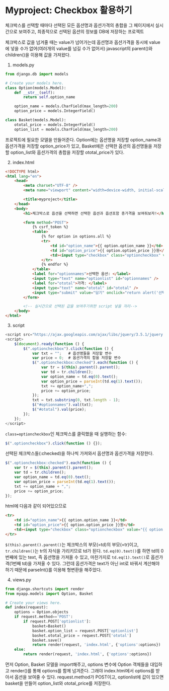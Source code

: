 # Myproject: Checkbox 활용하기

체크박스를 선택할 때마다 선택된 모든 옵션명과 옵션가격의 총합을 그 페이지에서 실시간으로 보여주고, 최종적으로 선택된 옵션의 정보를 DB에 저장하는 프로젝트

체크박스로 값을 넘겨줄 때는 value가 넘어가는데 옵션명과 옵션가격을 동시에 value에 넣을 수가 없어(여러개의 value를 넘길 수가 없어서) javascript의 parent()와 children()을 이용해 값을 가져왔다.

1. models.py

```python
from django.db import models

# Create your models here.
class Option(models.Model):
    def __str__(self):
        return self.option_name

    option_name = models.CharField(max_length=200)
    option_price = models.IntegerField()

class Basket(models.Model):
    ototal_price = models.IntegerField()
    option_list = models.CharField(max_length=200)
```

프로젝트에 필요한 모델을 만들어준다.
Option에는 옵션명을 저장할 option_name과 옵션가격을 저장할 option_price가 있고,
Basket에은 선택한 옵션의 옵션명들을 저장할 option_list와 옵션가격의 총합을 저장할 ototal_price가 있다.

2. index.html

```html
<!DOCTYPE html>
<html lang="en">
    <head>
        <meta charset="UTF-8" />
        <meta name="viewport" content="width=device-width, initial-scale=1.0" />

        <title>myproject</title>
    </head>
    <body>
        <h1>체크박스로 옵션을 선택하면 선택한 옵션과 옵션포함 총가격을 보여줘보자!</h1>

        <form method="POST">
            {% csrf_token %}
            <table>
                {% for option in options.all %}
                <tr>
                    <td id="option_name">{{ option.option_name }}</td>
                    <td id="option_price">{{ option.option_price }}원</td>
                    <td><input type="checkbox" class="optioncheckbox" value="{{ option.id }}" /></td>
                </tr>
                {% endfor %}
            </table>
            <label for="optionnames">선택한 옵션: </label>
            <input type="text" name="optionlist" id="optionnames" />
            <label for="ototal">가격: </label>
            <input type="text" name="ototal" id="ototal" />
            <input type="submit" value="담기" onclick="return alert('선택한 옵션을 바구니에 담았습니다!! 바구니를 확인해주세요 :)')" />
        </form>

        <!-- 실시간으로 선택된 값을 보여주기위한 script 넣을 자리-->
    </body>
</html>
```

3. script

```js
<script src="https://ajax.googleapis.com/ajax/libs/jquery/3.5.1/jquery.min.js"></script>
<script>
    $(document).ready(function () {
        $(".optioncheckbox").click(function () {
            var txt = "";   # 옵션명들을 저장할 변수
            var price = 0;  # 옵션가격의 합을 저장할 변수
            $(".optioncheckbox:checked").each(function () {
                var tr = $(this).parent().parent();
                var td = tr.children();
                var option_name = td.eq(0).text();
                var option_price = parseInt(td.eq(1).text());
                txt += option_name+",";
                price += option_price;
            });
            txt = txt.substring(0, txt.length - 1);
            $("#optionnames").val(txt);
            $("#ototal").val(price);
        });
    });
</script>
```

`class=optioncheckbox`인 체크박스를 클릭했을 때 실행하는 함수:

```js
$(".optioncheckbox").click(function () {});
```

선택된 체크박스들(:checked)을 하나씩 가져와서 옵션명과 옵션가격을 저장한다.

```js
$(".optioncheckbox:checked").each(function () {
    var tr = $(this).parent().parent();
    var td = tr.children();
    var option_name = td.eq(0).text();
    var option_price = parseInt(td.eq(1).text());
    txt += option_name + ",";
    price += option_price;
});
```

html에 다음과 같이 되어있으므로

```html
<tr>
    <td id="option_name">{{ option.option_name }}</td>
    <td id="option_price">{{ option.option_price }}원</td>
    <td><input type="checkbox" class="optioncheckbox" value="{{ option.id }}" /></td>
</tr>
```

`$(this).parent().parent()`는 체크박스의 부모(=td)의 부모(=tr)이고,
`tr.children()`는 tr의 자식을 가리키므로 td가 된다.
`td.eq(0).text()`를 하면 td의 0번째에 있는 text, 즉 옵션명을 가져올 수 있고, 마찬가지로 `td.eq(1).text()`로 옵션가격(1번째 td)을 가져올 수 있다.
그런데 옵션가격은 text가 아닌 int로 바꿔서 계산해야 하기 때문에 parseInt()를 이용해 형변환을 해주었다.

4. views.py

```python
from django.shortcuts import render
from myapp.models import Option, Basket

# Create your views here.
def index(request):
    options = Option.objects
    if request.method=='POST':
        if request.POST['optionlist']:
            basket=Basket()
            basket.option_list = request.POST['optionlist']
            basket.ototal_price = request.POST['ototal']
            basket.save()
            return render(request, 'index.html', {'options':options})
    else:
        return render(request, 'index.html', {'options':options})
```

먼저 Option, Basket 모델을 import해주고, options 변수에 Option 객체들을 대입하고 render()를 통해 options를 함께 넘겨준다.
그래야 index.html에서 options를 받아서 옵션을 보여줄 수 있다.
request.method가 POST이고, optionlist에 값이 있으면 basket을 만들어 option_list와 ototal_price를 저장한다.
